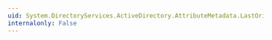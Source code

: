 ```yaml
---
uid: System.DirectoryServices.ActiveDirectory.AttributeMetadata.LastOriginatingChangeTime
internalonly: False
---
```

